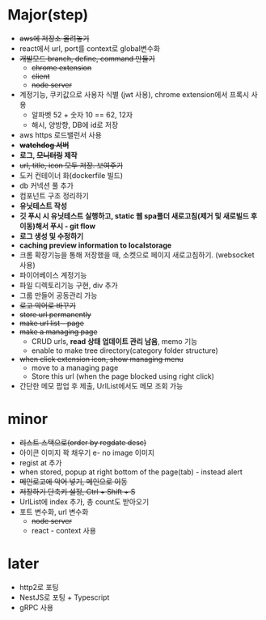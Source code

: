 # Major(step)

- ~~aws에 저장소 올려놓기~~
- react에서 url, port를 context로 global변수화
- ~~개발모드 branch, define, command 만들기~~
  - ~~chrome extension~~
  - ~~client~~
  - ~~node server~~
- 계정기능, 쿠키값으로 사용자 식별 (jwt 사용), chrome extension에서 프록시 사용
  - 알파벳 52 + 숫자 10 == 62, 12자
  - 해시, 양방향, DB에 id로 저장
- aws https 로드밸런서 사용
- ~~**watchdog 서버**~~
- **로그, ~~모니터링~~ 제작**
- ~~url, title, icon 모두 저장. 보여주기~~
- 도커 컨테이너 화(dockerfile 빌드)
- db 커넥션 풀 추가
- 컴포넌트 구조 정리하기
- **유닛테스트 작성**
- **깃 푸시 시 유닛테스트 실행하고, static 웹 spa폴더 새로고침(제거 및 새로빌드 후 이동)해서 푸시 - git flow**
- **로그 생성 및 수정하기**
- **caching preview information to localstorage**
- 크롬 확장기능을 통해 저장했을 때, 소켓으로 페이지 새로고침하기. (websocket 사용)
- 파이어베이스 계정기능
- 파일 디렉토리기능 구현, div 추가
- 그룹 만들어 공동관리 가능
- ~~로고 악어로 바꾸기~~
- ~~store url permanently~~
- ~~make url list - page~~
- ~~make a managing page~~
  - CRUD urls, **read 상태 업데이트 관리 남음**, memo 기능
  - enable to make tree directory(category folder structure)
- ~~when click extension icon, show managing menu~~
  - move to a managing page
  - Store this url (when the page blocked using right click)
- 간단한 메모 팝업 후 제출, UrlList에서도 메모 조회 가능

# minor
- ~~리스트 스택으로(order by regdate desc)~~
- 아이콘 이미지 꽉 채우기
e- no image 이미지
- regist at 추가
- when stored, popup at right bottom of the page(tab) - instead alert
- ~~메인로고에 악어 넣기, 메인으로 이동~~
- ~~저장하기 단축키 설정, Ctrl + Shift + S~~
- UrlList에 index 추가, 총 count도 받아오기
- 포트 변수화, url 변수화
  - ~~node server~~
  - react - context 사용

# later

- http2로 포팅
- NestJS로 포팅 + Typescript
- gRPC 사용
